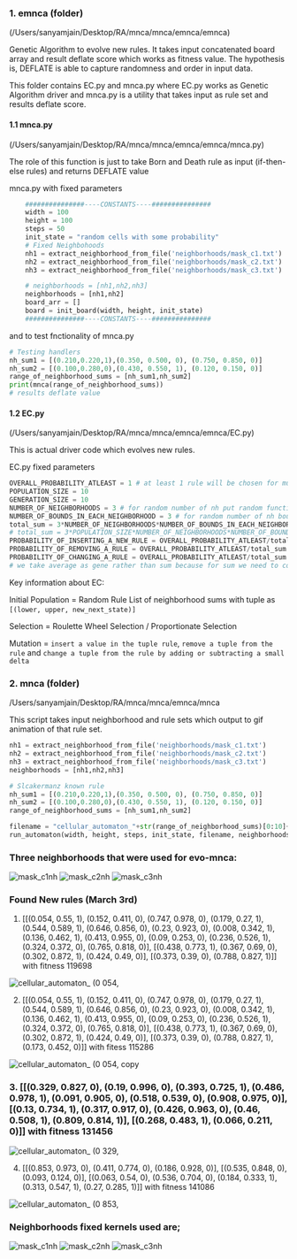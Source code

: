 
### 1. emnca (folder)

(/Users/sanyamjain/Desktop/RA/mnca/mnca/emnca/emnca)

Genetic Algorithm to evolve new rules. It takes input concatenated board array and result deflate score which works as fitness value. The hypothesis is, DEFLATE is able to capture randomness and order in input data.

This folder contains EC.py and mnca.py where EC.py works as Genetic Algorithm driver and mnca.py is a utility that takes input as rule set and results deflate score.

#### 1.1 mnca.py 
(/Users/sanyamjain/Desktop/RA/mnca/mnca/emnca/emnca/mnca.py)

The role of this function is just to take Born and Death rule as input (if-then-else rules) and returns DEFLATE value

mnca.py with fixed parameters
```python
    ###############----CONSTANTS----###############
    width = 100
    height = 100
    steps = 50
    init_state = "random cells with some probability"
    # Fixed Neighbohoods
    nh1 = extract_neighborhood_from_file('neighborhoods/mask_c1.txt')
    nh2 = extract_neighborhood_from_file('neighborhoods/mask_c2.txt')
    nh3 = extract_neighborhood_from_file('neighborhoods/mask_c3.txt')

    # neighborhoods = [nh1,nh2,nh3]
    neighborhoods = [nh1,nh2]
    board_arr = []
    board = init_board(width, height, init_state)
    ###############----CONSTANTS----###############
```
and to test fnctionality of mnca.py
```python
# Testing handlers
nh_sum1 = [(0.210,0.220,1),(0.350, 0.500, 0), (0.750, 0.850, 0)]
nh_sum2 = [(0.100,0.280,0),(0.430, 0.550, 1), (0.120, 0.150, 0)]
range_of_neighborhood_sums = [nh_sum1,nh_sum2]
print(mnca(range_of_neighborhood_sums))
# results deflate value
```

#### 1.2 EC.py 
(/Users/sanyamjain/Desktop/RA/mnca/mnca/emnca/emnca/EC.py)

This is actual driver code which evolves new rules.

EC.py fixed parameters
```python
OVERALL_PROBABILITY_ATLEAST = 1 # at least 1 rule will be chosen for mutation in each generation
POPULATION_SIZE = 10
GENERATION_SIZE = 10
NUMBER_OF_NEIGHBORHOODS = 3 # for random number of nh put random function here
NUMBER_OF_BOUNDS_IN_EACH_NEIGHBORHOOD = 3 # for random number of nh bounds put random function here
total_sum = 3*NUMBER_OF_NEIGHBORHOODS*NUMBER_OF_BOUNDS_IN_EACH_NEIGHBORHOOD
# total_sum = 3*POPULATION_SIZE*NUMBER_OF_NEIGHBORHOODS*NUMBER_OF_BOUNDS_IN_EACH_NEIGHBORHOOD
PROBABILITY_OF_INSERTING_A_NEW_RULE = OVERALL_PROBABILITY_ATLEAST/total_sum
PROBABILITY_OF_REMOVING_A_RULE = OVERALL_PROBABILITY_ATLEAST/total_sum
PROBABILITY_OF_CHANGING_A_RULE = OVERALL_PROBABILITY_ATLEAST/total_sum
# we take average as gene rather than sum because for sum we need to consider radius each time
```

Key information about EC:

Initial Population = Random Rule List of neighborhood sums with tuple as ```[(lower, upper, new_next_state)]```
<image of A pictorial explanation for a population>

Selection = Roulette Wheel Selection / Proportionate Selection

Mutation = ```insert a value in the tuple rule```, ```remove a tuple from the rule``` and ```change a tuple from the rule by adding or subtracting a small delta ```






### 2. mnca (folder)

/Users/sanyamjain/Desktop/RA/mnca/mnca/emnca/mnca

This script takes input neighborhood and rule sets which output to gif animation of that rule set.

```python
nh1 = extract_neighborhood_from_file('neighborhoods/mask_c1.txt')
nh2 = extract_neighborhood_from_file('neighborhoods/mask_c2.txt')
nh3 = extract_neighborhood_from_file('neighborhoods/mask_c3.txt')
neighborhoods = [nh1,nh2,nh3]

# Slcakermanz known rule
nh_sum1 = [(0.210,0.220,1),(0.350, 0.500, 0), (0.750, 0.850, 0)]
nh_sum2 = [(0.100,0.280,0),(0.430, 0.550, 1), (0.120, 0.150, 0)]
range_of_neighborhood_sums = [nh_sum1,nh_sum2]

filename = "cellular_automaton_"+str(range_of_neighborhood_sums)[0:10]+".mp4"
run_automaton(width, height, steps, init_state, filename, neighborhoods, range_of_neighborhood_sums)
```

### Three neighborhoods that were used for evo-mnca:

![mask_c1nh](https://user-images.githubusercontent.com/13884479/222755848-b86e2fc2-2f28-4793-bf4d-d868b1572164.png) ![mask_c2nh](https://user-images.githubusercontent.com/13884479/222755861-cfba60af-cc63-49e9-aadf-1f5c5fa0a3df.png) ![mask_c3nh](https://user-images.githubusercontent.com/13884479/222755910-c8316de6-9c37-4dc9-91da-2802b6e03537.png)


### Found New rules (March 3rd)

1. [[(0.054, 0.55, 1), (0.152, 0.411, 0), (0.747, 0.978, 0), (0.179, 0.27, 1), (0.544, 0.589, 1), (0.646, 0.856, 0), (0.23, 0.923, 0), (0.008, 0.342, 1), (0.136, 0.462, 1), (0.413, 0.955, 0), (0.09, 0.253, 0), (0.236, 0.526, 1), (0.324, 0.372, 0), (0.765, 0.818, 0)], [(0.438, 0.773, 1), (0.367, 0.69, 0), (0.302, 0.872, 1), (0.424, 0.49, 0)], [(0.373, 0.39, 0), (0.788, 0.827, 1)]]	with fitness 119698

![cellular_automaton_ (0 054, ](https://user-images.githubusercontent.com/13884479/222593047-7edb49d6-767e-44e1-b375-ef0c15f9e7db.gif)


2. [[(0.054, 0.55, 1), (0.152, 0.411, 0), (0.747, 0.978, 0), (0.179, 0.27, 1), (0.544, 0.589, 1), (0.646, 0.856, 0), (0.23, 0.923, 0), (0.008, 0.342, 1), (0.136, 0.462, 1), (0.413, 0.955, 0), (0.09, 0.253, 0), (0.236, 0.526, 1), (0.324, 0.372, 0), (0.765, 0.818, 0)], [(0.438, 0.773, 1), (0.367, 0.69, 0), (0.302, 0.872, 1), (0.424, 0.49, 0)], [(0.373, 0.39, 0), (0.788, 0.827, 1), (0.173, 0.452, 0)]]	with fitess 115286

![cellular_automaton_ (0 054,  copy](https://user-images.githubusercontent.com/13884479/222593065-069e704f-6e57-4d21-9e0a-fcf1f389d872.gif)


### 3. [[(0.329, 0.827, 0), (0.19, 0.996, 0), (0.393, 0.725, 1), (0.486, 0.978, 1), (0.091, 0.905, 0), (0.518, 0.539, 0), (0.908, 0.975, 0)], [(0.13, 0.734, 1), (0.317, 0.917, 0), (0.426, 0.963, 0), (0.46, 0.508, 1), (0.809, 0.814, 1)], [(0.268, 0.483, 1), (0.066, 0.211, 0)]]	with fitness 131456

![cellular_automaton_ (0 329, ](https://user-images.githubusercontent.com/13884479/222593087-829711fc-53e4-4b45-8b90-ccd729532309.gif)


4. [[(0.853, 0.973, 0), (0.411, 0.774, 0), (0.186, 0.928, 0)], [(0.535, 0.848, 0), (0.093, 0.124, 0)], [(0.063, 0.54, 0), (0.536, 0.704, 0), (0.184, 0.333, 1), (0.313, 0.547, 1), (0.27, 0.285, 1)]]	with fitness 141086

![cellular_automaton_ (0 853, ](https://user-images.githubusercontent.com/13884479/222593122-578d5993-07fd-46cd-bd4c-97127c9a3927.gif)



### Neighborhoods fixed kernels used are;

![mask_c1nh](https://user-images.githubusercontent.com/13884479/222757101-deaafca8-f35c-4de7-a907-32107b42e8bf.png) ![mask_c2nh](https://user-images.githubusercontent.com/13884479/222757133-a32deb46-3778-4d7f-8497-70635cae3ed5.png) ![mask_c3nh](https://user-images.githubusercontent.com/13884479/222757154-e0cdf01f-4e1f-4460-90a5-69f6197416c2.png)




